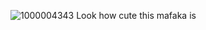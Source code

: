 ![1000004343](https://github.com/user-attachments/assets/010ee31c-672f-4907-b88e-4c514486b581)
   Look how cute this mafaka is
